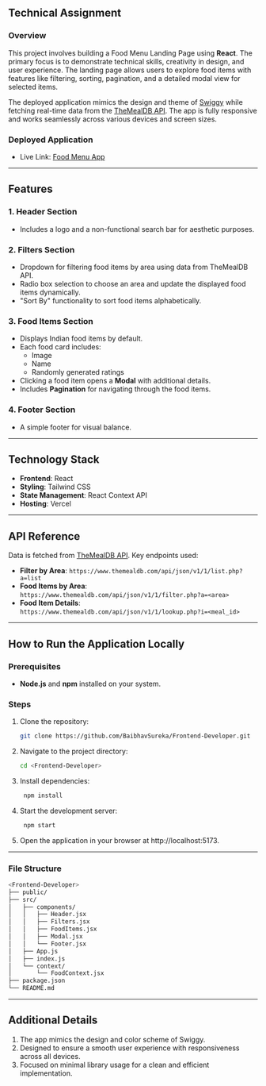 ## Technical Assignment

### Overview
This project involves building a Food Menu Landing Page using **React**. The primary focus is to demonstrate technical skills, creativity in design, and user experience. The landing page allows users to explore food items with features like filtering, sorting, pagination, and a detailed modal view for selected items.

The deployed application mimics the design and theme of [Swiggy](https://www.swiggy.com/) while fetching real-time data from the [TheMealDB API](https://www.themealdb.com/api.php). The app is fully responsive and works seamlessly across various devices and screen sizes.

### Deployed Application
- Live Link: [Food Menu App](https://food-menu-app-amber.vercel.app/)
---

## Features

### 1. Header Section
- Includes a logo and a non-functional search bar for aesthetic purposes.

### 2. Filters Section
- Dropdown for filtering food items by area using data from TheMealDB API.
- Radio box selection to choose an area and update the displayed food items dynamically.
- "Sort By" functionality to sort food items alphabetically.

### 3. Food Items Section
- Displays Indian food items by default.
- Each food card includes:
  - Image
  - Name
  - Randomly generated ratings
- Clicking a food item opens a **Modal** with additional details.
- Includes **Pagination** for navigating through the food items.

### 4. Footer Section
- A simple footer for visual balance.

---

## Technology Stack
- **Frontend**: React
- **Styling**: Tailwind CSS
- **State Management**: React Context API
- **Hosting**: Vercel

---

## API Reference
Data is fetched from [TheMealDB API](https://www.themealdb.com/api.php). Key endpoints used:
- **Filter by Area**: `https://www.themealdb.com/api/json/v1/1/list.php?a=list`
- **Food Items by Area**: `https://www.themealdb.com/api/json/v1/1/filter.php?a=<area>`
- **Food Item Details**: `https://www.themealdb.com/api/json/v1/1/lookup.php?i=<meal_id>`

---

## How to Run the Application Locally

### Prerequisites
- **Node.js** and **npm** installed on your system.

### Steps
1. Clone the repository:
   ```bash
   git clone https://github.com/BaibhavSureka/Frontend-Developer.git
   ```

2. Navigate to the project directory:
   ```bash
   cd <Frontend-Developer>
   ```

3. Install dependencies:
   ```bash
    npm install
   ```
   
4. Start the development server:
   ```bash
    npm start
   ```

5. Open the application in your browser at http://localhost:5173.

---

### File Structure
   ```bash
  <Frontend-Developer>
  ├── public/
  ├── src/
  │   ├── components/
  │   │   ├── Header.jsx
  │   │   ├── Filters.jsx
  │   │   ├── FoodItems.jsx
  │   │   ├── Modal.jsx
  │   │   └── Footer.jsx
  │   ├── App.js
  │   ├── index.js
  │   └── context/
  │       └── FoodContext.jsx
  ├── package.json
  └── README.md
```

---

## Additional Details
1. The app mimics the design and color scheme of Swiggy.
2. Designed to ensure a smooth user experience with responsiveness across all devices.
3. Focused on minimal library usage for a clean and efficient implementation.
